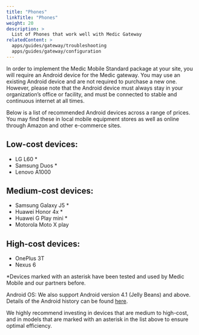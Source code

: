 ```yaml
---
title: "Phones"
linkTitle: "Phones"
weight: 20
description: >
  List of Phones that work well with Medic Gateway
relatedContent: >
  apps/guides/gateway/troubleshooting
  apps/guides/gateway/configuration
---
```


In order to implement the Medic Mobile Standard package at your site, you will require an Android device for the Medic gateway. You may use an existing Android device and are not required to purchase a new one. However, please note that the Android device must always stay in your organization’s office or facility, and must be connected to stable and continuous internet at all times.

Below is a list of recommended Android devices across a range of prices. You may find these in local mobile equipment stores as well as online through Amazon and other e-commerce sites. 

## Low-cost devices:
- LG L60 *
- Samsung Duos *
- Lenovo A1000

## Medium-cost devices:
- Samsung Galaxy J5 *
- Huawei Honor 4x *
- Huawei G Play mini *
- Motorola Moto X play

## High-cost devices:
- OnePlus 3T
- Nexus 6

*Devices marked with an asterisk have been tested and used by Medic Mobile and our partners before.

Android OS: We also support Android version 4.1 (Jelly Beans) and above. Details of the Android history can be found [here](https://en.wikipedia.org/wiki/Android_version_history). 

We highly recommend investing in devices that are medium to high-cost, and in models that are marked with an asterisk in the list above to ensure optimal efficiency.  